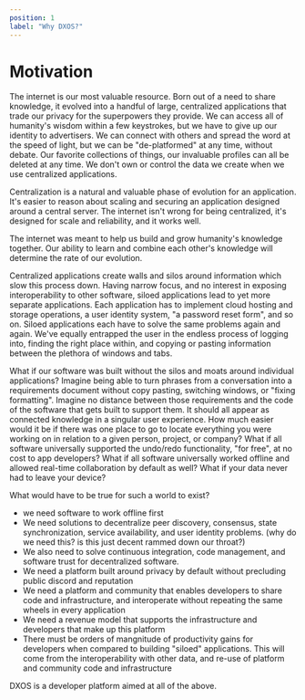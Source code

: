 ```yaml
---
position: 1
label: "Why DXOS?"
---
```

# Motivation

The internet is our most valuable resource. Born out of a need to share knowledge, it evolved into a handful of large, centralized applications that trade our privacy for the superpowers they provide. We can access all of humanity's wisdom within a few keystrokes, but we have to give up our identity to advertisers. We can connect with others and spread the word at the speed of light, but we can be "de-platformed" at any time, without debate. Our favorite collections of things, our invaluable profiles can all be deleted at any time. We don't own or control the data we create when we use centralized applications.

Centralization is a natural and valuable phase of evolution for an application. It's easier to reason about scaling and securing an application designed around a central server. The internet isn't wrong for being centralized, it's designed for scale and reliability, and it works well.   

The internet was meant to help us build and grow humanity's knowledge together. Our ability to learn and combine each other's knowledge will determine the rate of our evolution. 

Centralized applications create walls and silos around information which slow this process down. Having narrow focus, and no interest in exposing interoperability to other software, siloed applications lead to yet more separate applications. Each application has to implement cloud hosting and storage operations, a user identity system, "a password reset form", and so on. Siloed applications each have to solve the same problems again and again. We've equally entrapped the user in the endless process of logging into, finding the right place within, and copying or pasting information between the plethora of windows and tabs.

What if our software was built without the silos and moats around individual applications? Imagine being able to turn phrases from a conversation into a requirements document without copy pasting, switching windows, or "fixing formatting". Imagine no distance between those requirements and the code of the software that gets built to support them. It should all appear as connected knowledge in a singular user experience. How much easier would it be if there was one place to go to locate everything you were working on in relation to a given person, project, or company? What if all software universally supported the undo/redo functionality, "for free", at no cost to app developers? What if all software universally worked offline and allowed real-time collaboration by default as well? What if your data never had to leave your device?

What would have to be true for such a world to exist?
- we need software to work offline first
- We need solutions to decentralize peer discovery, consensus, state synchronization, service availability, and user identity problems. (why do we need this? is this just decent rammed down our throat?)
- We also need to solve continuous integration, code management, and software trust for decentralized software.
- We need a platform built around privacy by default without precluding public discord and reputation
- We need a platform and community that enables developers to share code and infrastructure, and interoperate without repeating the same wheels in every application
- We need a revenue model that supports the infrastructure and developers that make up this platform
- There must be orders of mangnitude of productivity gains for developers when compared to building "siloed" applications. This will come from the interoperability with other data, and re-use of platform and community code and infrastructure

DXOS is a developer platform aimed at all of the above. 
